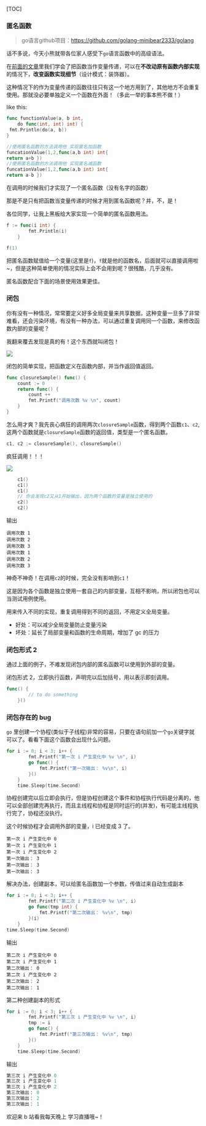 [TOC]

### 匿名函数
> go语言github项目：https://github.com/golang-minibear2333/golang

话不多说，今天小熊就带各位家人感受下`go`语言函数中的高级语法。

在[前面的文章](https://mp.weixin.qq.com/s/HsaEjO9TgUcfrBhaMS0C5A)里我们学会了把函数当作变量传递，可以在**不改动原有函数内部实现**的情况下，**改变函数实现细节**（设计模式：装饰器）。

这种情况下的作为变量传递的函数往往只有这一个地方用到了，其他地方不会重复使用。那就没必要单独定义一个函数在外面！（多此一举的事本熊不做！）

like this:

```go
func functionValue(a, b int,
    do func(int, int) int) {
 fmt.Println(do(a, b))
}

//使用匿名函数的方法调用他 实现匿名加函数
funcationValue(1,2,func(a,b int) int{
return a+b })
//使用匿名函数的方法调用他 实现匿名减函数
funcationValue(1,2,func(a,b int) int{
return a-b })
```

在调用的时候我们才实现了一个匿名函数（没有名字的函数）

那是不是只有把函数当变量传递的时候才用到匿名函数呢？并，不，是！

各位同学，让我上黑板给大家实现一个简单的匿名函数用法。

```go
f := func(i int) {
		fmt.Println(i)
	}

f(1)
```

把匿名函数赋值给一个变量(这里是`f`)，`f`就是他的函数名，后面就可以直接调用啦~，但是这种简单使用的情况实际上会不会用到呢？很残酷，几乎没有。

匿名函数配合下面的场景使用效果更佳。

### 闭包

你有没有一种情况，常常要定义好多全局变量来共享数据，这种变量一旦多了非常难看，还会污染环境，有没有一种办法，可以通过重复调用同一个函数，来修改函数内部的变量呢？

我翻来覆去发现是真的有！这个东西就叫闭包！

![](https://coding3min.oss-accelerate.aliyuncs.com/coding3min/2020-04-27-135104.jpg)

闭包的简单实现，把函数定义在函数内部，并当作返回值返回。

```go
func closureSample() func() {
	count := 0
	return func() {
		count ++
		fmt.Printf("调用次数 %v \n", count)
	}
}
```

怎么用才爽？我先丧心病狂的调用两次`closureSample`函数，得到两个函数`c1`、`c2`,这两个函数就是`closureSample`函数的返回值，类型是一个匿名函数。

```go
c1, c2 := closureSample(), closureSample()
```

疯狂调用！！！

![](https://coding3min.oss-accelerate.aliyuncs.com/coding3min/2020-04-27-140145.jpg)

```go
	c1()
	c1()
	c1()
	// 你会发现c2又从1开始输出，因为两个函数的变量是独立使用的
	c2()
	c2()
```

输出

```
调用次数 1
调用次数 2
调用次数 3
调用次数 1
调用次数 2
调用次数 3
```

神奇不神奇！在调用`c2`的时候，完全没有影响到`c1`！

这是因为各个函数是独立使用一套自己的内部变量，互相不影响，所以闭包也可以当测试用例使用。

用来传入不同的实现，重复调用得到不同的返回，不用定义全局变量。

- 好处：可以减少全局变量防止变量污染
- 坏处：延长了局部变量和函数的生命周期，增加了 gc 的压力

### 闭包形式 2

通过上面的例子，不难发现闭包内部的匿名函数可以使用到外部的变量。

闭包形式 2，立即执行函数，声明完以后加括号，用以表示即刻调用。

```go
func() {
		// to do something
	}()
```

### 闭包存在的 bug

`go` 里创建一个协程(类似于子线程)非常的容易，只要在语句前加一个`go`关键字就可以了。看看下面这个函数会出现什么问题。

```go
for i := 0; i < 3; i++ {
		fmt.Printf("第一次 i 产生变化中 %v \n", i)
		go func() {
			fmt.Printf("第一次输出： %v\n", i)
		}()
	}
	time.Sleep(time.Second)
```

协程创建完以后立即会执行，但是协程创建这个事件和协程执行代码是分离的，他可以全部创建完再执行，而且主线程和协程是同时运行的(并发)，有可能主线程执行完了，协程还没执行。

这个时候协程才会调用外部的变量，i 已经变成 3 了。

```
第一次 i 产生变化中 0
第一次 i 产生变化中 1
第一次 i 产生变化中 2
第一次输出： 3
第一次输出： 3
第一次输出： 3
```

解决办法，创建副本，可以给匿名函数加一个参数，传值过来自动生成副本

```go
for i := 0; i < 3; i++ {
		fmt.Printf("第二次 i 产生变化中 %v \n", i)
		go func(tmp int) {
			fmt.Printf("第二次输出： %v\n", tmp)
		}(i)
	}
time.Sleep(time.Second)
```

输出

```
第二次 i 产生变化中 0
第二次 i 产生变化中 1
第二次输出： 0
第二次 i 产生变化中 2
第二次输出： 2
第二次输出： 1
```

第二种创建副本的形式

```go
for i := 0; i < 3; i++ {
		fmt.Printf("第三次 i 产生变化中 %v \n", i)
		tmp := i
		go func() {
			fmt.Printf("第三次输出： %v\n", tmp)
		}()
	}
	time.Sleep(time.Second)
```

输出

```go
第三次 i 产生变化中 0
第三次 i 产生变化中 1
第三次 i 产生变化中 2
第三次输出： 0
第三次输出： 2
第三次输出： 1
```

欢迎来 b 站看我每天晚上 学习直播哦~！
